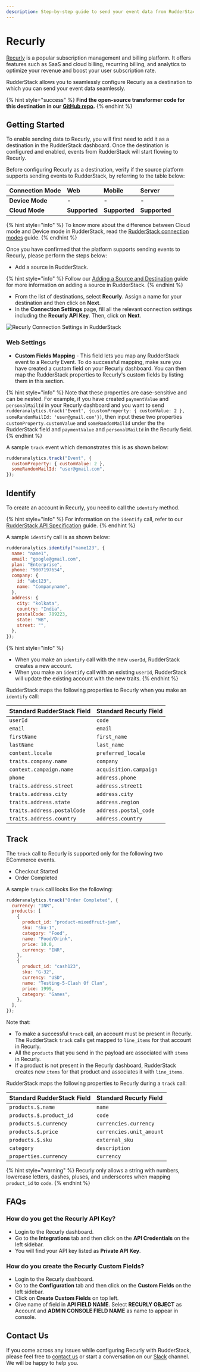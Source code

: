 ```yaml
---
description: Step-by-step guide to send your event data from RudderStack to Recurly.
---
```


# Recurly

[Recurly](https://recurly.com/) is a popular subscription management and billing platform. It offers features such as SaaS and cloud billing, recurring billing, and analytics to optimize your revenue and boost your user subscription rate.

RudderStack allows you to seamlessly configure Recurly as a destination to which you can send your event data seamlessly.

{% hint style="success" %}
**Find the open-source transformer code for this destination in our** [**GitHub repo**](https://github.com/rudderlabs/rudder-transformer/tree/master/v0/destinations/recurly)**.**
{% endhint %}

## Getting Started

To enable sending data to Recurly, you will first need to add it as a destination in the RudderStack dashboard. Once the destination is configured and enabled, events from RudderStack will start flowing to Recurly.

Before configuring Recurly as a destination, verify if the source platform supports sending events to RudderStack, by referring to the table below:

| **Connection Mode** | Web           | Mobile        | Server        |
| :------------------ | :------------ | :------------ | :------------ |
| **Device Mode**     | **-**         | **-**         | **-**         |
| **Cloud Mode**      | **Supported** | **Supported** | **Supported** |

{% hint style="info" %}
To know more about the difference between Cloud mode and Device mode in RudderStack, read the [RudderStack connection modes](https://docs.rudderstack.com/get-started/rudderstack-connection-modes) guide.
{% endhint %}

Once you have confirmed that the platform supports sending events to Recurly, please perform the steps below:

- Add a source in RudderStack.

{% hint style="info" %}
Follow our [Adding a Source and Destination](https://docs.rudderstack.com/how-to-guides/adding-source-and-destination-rudderstack) guide for more information on adding a source in RudderStack.
{% endhint %}

- From the list of destinations, select **Recurly**. Assign a name for your destination and then click on **Next**.
- In the **Connection Settings** page, fill all the relevant connection settings including the **Recurly API Key**. Then, click on **Next**.

![Recurly Connection Settings in RudderStack](../../.gitbook/assets/recurly.png)

### Web Settings

- **Custom Fields Mapping** - This field lets you map any RudderStack event to a Recurly Event. To do successful mapping, make sure you have created a custom field on your Recurly dashboard. You can then map the RudderStack properties to Recurly's custom fields by listing them in this section.

{% hint style="info" %}
Note that these properties are case-sensitive and can be nested. For example, if you have created `paymentValue` and `personalMailId` in your Recurly dashboard and you want to send `rudderanalytics.track('Event', {customProperty: { customValue: 2 }, someRandomMailId: 'user@gmail.com'})`, then input these two properties `customProperty.customValue` and `someRandomMailId` under the the RudderStack field and `paymentValue` and `personalMailId` in the Recurly field.
{% endhint %}

A sample `track` event which demonstrates this is as shown below:

```javascript
rudderanalytics.track("Event", {
  customProperty: { customValue: 2 },
  someRandomMailId: "user@gmail.com",
});
```

## Identify

To create an account in Recurly, you need to call the `identify` method.

{% hint style="info" %}
For information on the `identify` call, refer to our [RudderStack API Specification](https://docs.rudderstack.com/rudderstack-api-spec) guide.
{% endhint %}

A sample `identify` call is as shown below:

```javascript
rudderanalytics.identify("name123", {
  name: "name1",
  email: "google@gmail.com",
  plan: "Enterprise",
  phone: "9007197654",
  company: {
    id: "abc123",
    name: "Companyname",
  },
  address: {
    city: "kolkata",
    country: "India",
    postalCode: 789223,
    state: "WB",
    street: "",
  },
});
```

{% hint style="info" %}

- When you make an `identify` call with the new `userId`, RudderStack creates a new account.
- When you make an `identify` call with an existing `userId`, RudderStack will update the existing account with the new traits.
  {% endhint %}

RudderStack maps the following properties to Recurly when you make an `identify` call:

| **Standard RudderStack Field** | **Standard Recurly Field** |
| :----------------------------- | :------------------------- |
| `userId`                       | `code`                     |
| `email`                        | `email`                    |
| `firstName`                    | `first_name`               |
| `lastName`                     | `last_name`                |
| `context.locale`               | `preferred_locale`         |
| `traits.company.name`          | `company`                  |
| `context.campaign.name`        | `acquisition.campaign`     |
| `phone`                        | `address.phone`            |
| `traits.address.street`        | `address.street1`          |
| `traits.address.city`          | `address.city`             |
| `traits.address.state`         | `address.region`           |
| `traits.address.postalCode`    | `address.postal_code`      |
| `traits.address.country`       | `address.country`          |

## Track

The `track` call to Recurly is supported only for the following two ECommerce events.

- Checkout Started
- Order Completed

A sample `track` call looks like the following:

```javascript
rudderanalytics.track("Order Completed", {
  currency: "INR",
  products: [
    {
      product_id: "product-mixedfruit-jam",
      sku: "sku-1",
      category: "Food",
      name: "Food/Drink",
      price: 10.0,
      currency: "INR",
    },
    {
      product_id: "cash123",
      sku: "G-32",
      currency: "USD",
      name: "Testing-5-Clash Of Clan",
      price: 1999,
      category: "Games",
    },
  ],
});
```

Note that:

- To make a successful `track` call, an account must be present in Recurly. The RudderStack `track` calls get mapped to `line_items` for that account in Recurly.
- All the `products` that you send in the payload are associated with `items` in Recurly.
- If a product is not present in the Recurly dashboard, RudderStack creates new `items` for that product and associates it with `line_items`.

RudderStack maps the following properties to Recurly during a `track` call:

| Standard RudderStack Field | Standard Recurly Field   |
| :------------------------- | :----------------------- |
| `products.$.name`          | `name`                   |
| `products.$.product_id`    | `code`                   |
| `products.$.currency`      | `currencies.currency`    |
| `products.$.price`         | `currencies.unit_amount` |
| `products.$.sku`           | `external_sku`           |
| `category`                 | `description`            |
| `properties.currency`      | `currency`               |

{% hint style="warning" %}
Recurly only allows a string with numbers, lowercase letters, dashes, pluses, and underscores when mapping `product_id` to `code`.
{% endhint %}

## FAQs

### **How do you get the Recurly API Key?**

- Login to the Recurly dashboard.
- Go to the **Integrations** tab and then click on the **API Credentials** on the left sidebar.
- You will find your API key listed as **Private API Key**.

### **How do you create the Recurly Custom Fields?**

- Login to the Recurly dashboard.
- Go to the **Configuration** tab and then click on the **Custom Fields** on the left sidebar.
- Click on **Create Custom Fields** on top left.
- Give name of field in **API FIELD NAME**. Select **RECURLY OBJECT** as Account and **ADMIN CONSOLE FIELD NAME** as name to appear in console.

## Contact Us

If you come across any issues while configuring Recurly with RudderStack, please feel free to [contact us](mailto:%20docs@rudderstack.com) or start a conversation on our [Slack](https://resources.rudderstack.com/join-rudderstack-slack) channel. We will be happy to help you.
